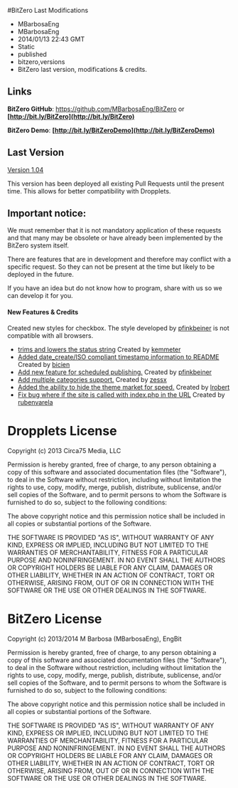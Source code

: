 ﻿#BitZero Last Modifications
- MBarbosaEng
- MBarbosaEng
- 2014/01/13 22:43 GMT
- Static
- published
- bitzero,versions
- BitZero last version, modifications & credits.

## Links

**BitZero GitHub**: https://github.com/MBarbosaEng/BitZero or **[http://bit.ly/BitZero](http://bit.ly/BitZero)**

**BitZero Demo**: **[http://bit.ly/BitZeroDemo](http://bit.ly/BitZeroDemo)**


## Last Version

[Version 1.04](https://github.com/MBarbosaEng/BitZero)

This version has been deployed all existing Pull Requests until the present time. 
This allows for better compatibility with Dropplets. 


## Important notice: 

We must remember that it is not mandatory application of these requests and that many may be obsolete or have already been implemented by the BitZero system itself. 

There are features that are in development and therefore may conflict with a specific request. So they can not be present at the time but likely to be deployed in the future. 

If you have an idea but do not know how to program, share with us so we can develop it for you.

#### New Features & Credits

Created new styles for checkbox. The style developed by [pfinkbeiner](https://github.com/pfinkbeiner) is not compatible with all browsers.

- [trims and lowers the status string](https://github.com/Circa75/dropplets/pull/315) Created by [kemmeter](https://github.com/kemmeter)
- [Added date_create/ISO compliant timestamp information to README](https://github.com/circa75/dropplets/pull/310) Created by [bicien](https://github.com/bcicen)
- [Add new feature for scheduled publishing.](https://github.com/circa75/dropplets/pull/300) Created by [pfinkbeiner](https://github.com/pfinkbeiner)
- [Add multiple categories support.](https://github.com/circa75/dropplets/pull/274) Created by [zessx](https://github.com/zessx)
- [Added the ability to hide the theme market for speed.](https://github.com/circa75/dropplets/pull/271) Created by [lrobert](https://github.com/lrobert)
- [Fix bug where if the site is called with index.php in the URL](https://github.com/circa75/dropplets/pull/225) Created by [rubenvarela](https://github.com/rubenvarela)


# <a name="dropplets-license"></a>Dropplets License

Copyright (c) 2013 Circa75 Media, LLC

Permission is hereby granted, free of charge, to any person obtaining a copy of this software and associated documentation files (the "Software"), to deal in the Software without restriction, including without limitation the rights to use, copy, modify, merge, publish, distribute, sublicense, and/or sell copies of the Software, and to permit persons to whom the Software is furnished to do so, subject to the following conditions:

The above copyright notice and this permission notice shall be included in all copies or substantial portions of the Software.

THE SOFTWARE IS PROVIDED "AS IS", WITHOUT WARRANTY OF ANY KIND, EXPRESS OR IMPLIED, INCLUDING BUT NOT LIMITED TO THE WARRANTIES OF MERCHANTABILITY, FITNESS FOR A PARTICULAR PURPOSE AND NONINFRINGEMENT. IN NO EVENT SHALL THE AUTHORS OR COPYRIGHT HOLDERS BE LIABLE FOR ANY CLAIM, DAMAGES OR OTHER LIABILITY, WHETHER IN AN ACTION OF CONTRACT, TORT OR OTHERWISE, ARISING FROM, OUT OF OR IN CONNECTION WITH THE SOFTWARE OR THE USE OR OTHER DEALINGS IN THE SOFTWARE.

# <a name="bitzero-license"></a>BitZero License

Copyright (c) 2013/2014 M Barbosa (MBarbosaEng), EngBit

Permission is hereby granted, free of charge, to any person obtaining a copy of this software and associated documentation files (the "Software"), to deal in the Software without restriction, including without limitation the rights to use, copy, modify, merge, publish, distribute, sublicense, and/or sell copies of the Software, and to permit persons to whom the Software is furnished to do so, subject to the following conditions:

The above copyright notice and this permission notice shall be included in all copies or substantial portions of the Software.

THE SOFTWARE IS PROVIDED "AS IS", WITHOUT WARRANTY OF ANY KIND, EXPRESS OR IMPLIED, INCLUDING BUT NOT LIMITED TO THE WARRANTIES OF MERCHANTABILITY, FITNESS FOR A PARTICULAR PURPOSE AND NONINFRINGEMENT. IN NO EVENT SHALL THE AUTHORS OR COPYRIGHT HOLDERS BE LIABLE FOR ANY CLAIM, DAMAGES OR OTHER LIABILITY, WHETHER IN AN ACTION OF CONTRACT, TORT OR OTHERWISE, ARISING FROM, OUT OF OR IN CONNECTION WITH THE SOFTWARE OR THE USE OR OTHER DEALINGS IN THE SOFTWARE.

